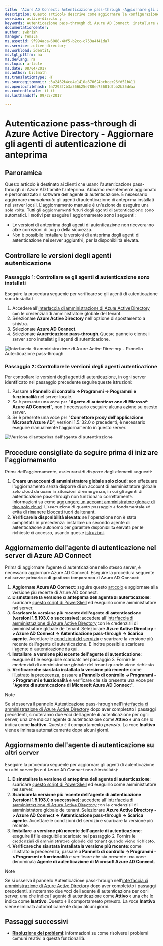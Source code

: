 ```yaml
---
title: 'Azure AD Connect: Autenticazione pass-through -Aggiornare gli agenti di autenticazione di anteprima | Microsoft Docs'
description: Questo articolo descrive come aggiornare la configurazione dell'autenticazione pass-through di Azure Active Directory (Azure AD).
services: active-directory
keywords: Autenticazione pass-through di Azure AD Connect, installare Active Directory, componenti necessari per Azure AD, SSO, Single Sign-On
documentationcenter: 
author: swkrish
manager: femila
ms.assetid: 9f994aca-6088-40f5-b2cc-c753a4f41da7
ms.service: active-directory
ms.workload: identity
ms.tgt_pltfrm: na
ms.devlang: na
ms.topic: article
ms.date: 08/04/2017
ms.author: billmath
ms.translationtype: HT
ms.sourcegitcommit: c3a2462b4ce4e1410a670624bcbcec26fd51b811
ms.openlocfilehash: 0a7293f2b3a366b25e780ee75601dfbb2b35ddaa
ms.contentlocale: it-it
ms.lasthandoff: 09/25/2017

---
```


# <a name="azure-active-directory-pass-through-authentication-upgrade-preview-authentication-agents"></a>Autenticazione pass-through di Azure Active Directory - Aggiornare gli agenti di autenticazione di anteprima

## <a name="overview"></a>Panoramica

Questo articolo è destinato ai clienti che usano l'autenticazione pass-through di Azure AD tramite l'anteprima. Abbiamo recentemente aggiornato e personalizzato il software dell'agente di autenticazione. È necessario aggiornare _manualmente_ gli agenti di autenticazione di anteprima installati nei server locali. L'aggiornamento manuale è un'azione da eseguire una sola volta. Tutti gli aggiornamenti futuri degli agenti di autenticazione sono automatici. I motivi per eseguire l'aggiornamento sono i seguenti:

- Le versioni di anteprima degli agenti di autenticazione non riceveranno altre correzioni di bug o della sicurezza.
-   Non è possibile installare le versioni di anteprima degli agenti di autenticazione nei server aggiuntivi, per la disponibilità elevata.

## <a name="check-versions-of-your-authentication-agents"></a>Controllare le versioni degli agenti autenticazione

### <a name="step-1-check-where-your-authentication-agents-are-installed"></a>Passaggio 1: Controllare se gli agenti di autenticazione sono installati

Eseguire la procedura seguente per verificare se gli agenti di autenticazione sono installati:

1. Accedere all'[interfaccia di amministrazione di Azure Active Directory](https://aad.portal.azure.com) con le credenziali di amministratore globale del tenant.
2. Selezionare **Azure Active Directory** nell'opzione di spostamento a sinistra.
3. Selezionare **Azure AD Connect**. 
4. Selezionare **Autenticazione pass-through**. Questo pannello elenca i server sono installati gli agenti di autenticazione.

![Interfaccia di amministrazione di Azure Active Directory - Pannello Autenticazione pass-through](./media/active-directory-aadconnect-pass-through-authentication/pta8.png)

### <a name="step-2-check-the-versions-of-your-authentication-agents"></a>Passaggio 2: Controllare le versioni degli agenti autenticazione

Per controllare le versioni degli agenti di autenticazione, in ogni server identificato nel passaggio precedente seguire queste istruzioni:

1. Passare a **Pannello di controllo -> Programmi -> Programmi e funzionalità** nel server locale.
2. Se è presente una voce per "**Agente di autenticazione di Microsoft Azure AD Connect**", non è necessario eseguire alcuna azione su questo server.
3. Se è presente una voce per "**Connettore proxy dell'applicazione Microsoft Azure AD**", versioni 1.5.132.0 o precedenti, è necessario eseguire manualmente l'aggiornamento in questo server.

![Versione di anteprima dell'agente di autenticazione](./media/active-directory-aadconnect-pass-through-authentication/pta6.png)

## <a name="best-practices-to-follow-before-starting-the-upgrade"></a>Procedure consigliate da seguire prima di iniziare l'aggiornamento

Prima dell'aggiornamento, assicurarsi di disporre degli elementi seguenti:

1. **Creare un account di amministratore globale solo cloud**: non effettuare l'aggiornamento senza disporre di un account di amministratore globale solo cloud da usare in situazioni di emergenza, in cui gli agenti di autenticazione pass-through non funzionano correttamente. Informazioni su come [aggiungere un account amministratore globale di tipo solo cloud](../active-directory-users-create-azure-portal.md). L'esecuzione di questo passaggio è fondamentale ed evita di rimanere bloccati fuori dal tenant.
2.  **Verificare la disponibilità elevata**: se l'operazione non è stata completata in precedenza, installare un secondo agente di autenticazione autonomo per garantire disponibilità elevata per le richieste di accesso, usando queste [istruzioni](active-directory-aadconnect-pass-through-authentication-quick-start.md#step-5-ensure-high-availability).

## <a name="upgrading-the-authentication-agent-on-your-azure-ad-connect-server"></a>Aggiornamento dell'agente di autenticazione nel server di Azure AD Connect

Prima di aggiornare l'agente di autenticazione nello stesso server, è necessario aggiornare Azure AD Connect. Eseguire la procedura seguente nei server primario e di gestione temporanea di Azure AD Connect:

1. **Aggiornare Azure AD Connect**: seguire questo [articolo](./active-directory-aadconnect-upgrade-previous-version.md) e aggiornare alla versione più recente di Azure AD Connect.
2. **Disinstallare la versione di anteprima dell'agente di autenticazione**: scaricare [questo script di PowerShell](https://aka.ms/rmpreviewagent) ed eseguirlo come amministratore nel server.
3. **Scaricare la versione più recente dell'agente di autenticazione (versioni 1.5.193.0 o successive)**: accedere all'[interfaccia di amministrazione di Azure Active Directory](https://aad.portal.azure.com) con le credenziali di amministratore globale del tenant. Selezionare **Azure Active Directory -> Azure AD Connect -> Autenticazione pass-through -> Scarica agente**. Accettare le [condizioni del servizio](https://aka.ms/authagenteula) e scaricare la versione più recente dell'agente di autenticazione. È inoltre possibile scaricare l'agente di autenticazione da [qui](https://aka.ms/getauthagent).
4. **Installare la versione più recente dell'agente di autenticazione**: eseguire il file eseguibile scaricato nel passaggio 3. Fornire le credenziali di amministratore globale del tenant quando viene richiesto.
5. **Verificare che sia stata installata la versione più recente**: come illustrato in precedenza, passare a **Pannello di controllo -> Programmi -> Programmi e funzionalità** e verificare che sia presente una voce per "**Agente di autenticazione di Microsoft Azure AD Connect**".

>[!NOTE]
>Se si osserva il pannello Autenticazione pass-through nell'[interfaccia di amministrazione di Azure Active Directory](https://aad.portal.azure.com) dopo aver completato i passaggi precedenti, si noteranno due voci dell'agente di autenticazione per ogni server, una che indica l'agente di autenticazione come **Attivo** e una che lo indica come **Inattivo**. Questo è il comportamento _previsto_. La voce **Inattivo** viene eliminata automaticamente dopo alcuni giorni.

## <a name="upgrading-the-authentication-agent-on-other-servers"></a>Aggiornamento dell'agente di autenticazione su altri server

Eseguire la procedura seguente per aggiornare gli agenti di autenticazione su altri server (in cui Azure AD Connect non è installato):

1. **Disinstallare la versione di anteprima dell'agente di autenticazione**: scaricare [questo script di PowerShell](https://aka.ms/rmpreviewagent) ed eseguirlo come amministratore nel server.
2. **Scaricare la versione più recente dell'agente di autenticazione (versioni 1.5.193.0 o successive)**: accedere all'[interfaccia di amministrazione di Azure Active Directory](https://aad.portal.azure.com) con le credenziali di amministratore globale del tenant. Selezionare **Azure Active Directory -> Azure AD Connect -> Autenticazione pass-through -> Scarica agente**. Accettare le condizioni del servizio e scaricare la versione più recente.
3. **Installare la versione più recente dell'agente di autenticazione**: eseguire il file eseguibile scaricato nel passaggio 2. Fornire le credenziali di amministratore globale del tenant quando viene richiesto.
4. **Verificare che sia stata installata la versione più recente**: come illustrato in precedenza, passare a **Pannello di controllo -> Programmi -> Programmi e funzionalità** e verificare che sia presente una voce denominata **Agente di autenticazione di Microsoft Azure AD Connect**.

>[!NOTE]
>Se si osserva il pannello Autenticazione pass-through nell'[interfaccia di amministrazione di Azure Active Directory](https://aad.portal.azure.com) dopo aver completato i passaggi precedenti, si noteranno due voci dell'agente di autenticazione per ogni server, una che indica l'agente di autenticazione come **Attivo** e una che lo indica come **Inattivo**. Questo è il comportamento _previsto_. La voce **Inattivo** viene eliminata automaticamente dopo alcuni giorni.

## <a name="next-steps"></a>Passaggi successivi
- [**Risoluzione dei problemi**](active-directory-aadconnect-troubleshoot-pass-through-authentication.md): informazioni su come risolvere i problemi comuni relativi a questa funzionalità.

